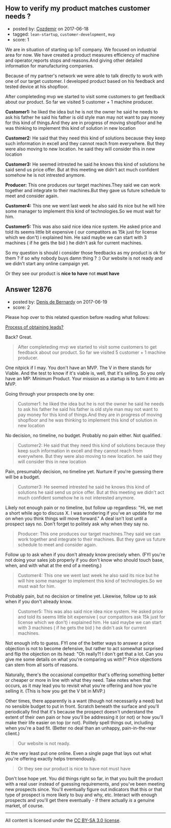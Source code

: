 ## How to verify my product matches customer needs ?

- posted by: [Cozdemir](https://stackexchange.com/users/6946337/cozdemir) on 2017-06-18
- tagged: `lean-startup`, `customer-development`, `mvp`
- score: 1

<p>We are in situation of starting up IoT company. We focused on industrial area for now. We have created a product measures efficiency of machine and operator,reports stops and reasons.And giving other detailed information for manufacturing companies.</p>

<p>Because of my partner's network we were able to talk directly to work with one of our target customer. I developed product based on his feedback and tested device at his shopfloor.</p>

<p>After completeding mvp we started to visit some customers to get feedback about our product. So far we visited 5 customer + 1 machine producer.</p>

<p><strong>Customer1:</strong> he liked the idea but he is not the owner he said he needs to ask his father he said his father is old style man may not want to pay money for this kind of things.And they are in progress of moving shopfloor and he was thinking to implement this kind of solution in new location </p>

<p><strong>Customer2:</strong> He said that they need this kind of solutions because they keep such information in excell and they cannot reach from everywhere. But they were also moving to new location. he said they will consider this in new location</p>

<p><strong>Customer3:</strong> He seemed intrested he said he knows this kind of solutions he said send us price offer. But at this meeting we didn't act much confident somehow he is not intrested anymore.</p>

<p><strong>Producer:</strong> This one produces our target machines.They said we can work together and integrate to their machines.But they gave us future schedule to meet and consider again.</p>

<p><strong>Customer4:</strong> This one we went last week he also said its nice but he will hire some manager to implement this kind of technologies.So we must wait for him.</p>

<p><strong>Customer5:</strong> This was also said nice idea nice system. He asked price and told its seems little bit expensive ( our compatitors as 15k just for license which we don't) i explained him. He said maybe we can start with 3 machines ( if he gets the bid ) he didn't ask for current machines.</p>

<p>So my question is should i consider those feedbacks as my product is ok for them ? if so why nobody buys damn thing ? :) Our website is not ready and we didn't start any online campaign yet.</p>

<p>Or they see our product is <strong>nice to have</strong> not <strong>must have</strong></p>



## Answer 12876

- posted by: [Denis de Bernardy](https://stackexchange.com/users/182468/denis-de-bernardy) on 2017-06-19
- score: 2

<p>Please hop over to this related question before reading what follows:</p>

<p><a href="https://startups.stackexchange.com/questions/12516/process-of-obtaining-leads/12539#12539">Process of obtaining leads?</a></p>

<p>Back? Great.</p>

<blockquote>
  <p>After completeding mvp we started to visit some customers to get feedback about our product. So far we visited 5 customer + 1 machine producer.</p>
</blockquote>

<p>One nitpick if I may. You don't have an MVP. The V in there stands for Viable. And the test to know if it's viable is, well, that it's selling. So you only have an MP: Minimum Product. Your mission as a startup is to turn it into an MVP.</p>

<p>Going through your prospects one by one:</p>

<blockquote>
  <p>Customer1: he liked the idea but he is not the owner he said he needs to ask his father he said his father is old style man may not want to pay money for this kind of things.And they are in progress of moving shopfloor and he was thinking to implement this kind of solution in new location</p>
</blockquote>

<p>No decision, no timeline, no budget. Probably no pain either. Not qualified.</p>

<blockquote>
  <p>Customer2: He said that they need this kind of solutions because they keep such information in excell and they cannot reach from everywhere. But they were also moving to new location. he said they will consider this in new location</p>
</blockquote>

<p>Pain, presumably decision, no timeline yet. Nurture if you're guessing there will be a budget.</p>

<blockquote>
  <p>Customer3: He seemed intrested he said he knows this kind of solutions he said send us price offer. But at this meeting we didn't act much confident somehow he is not interested anymore.</p>
</blockquote>

<p>Likely not enough pain or no timeline, but follow up regardless: "Hi, we met a short while ago to discuss X. I was wondering if you've an update for me on when you think things will move forward." A deal isn't lost until a prospect says no. Don't forget to politely ask why when they say no.</p>

<blockquote>
  <p>Producer: This one produces our target machines.They said we can work together and integrate to their machines. But they gave us future schedule to meet and consider again.</p>
</blockquote>

<p>Follow up to ask when if you don't already know precisely when. (FYI you're not doing your sales job properly if you don't know who should touch base, when, and with what at the end of a meeting.)</p>

<blockquote>
  <p>Customer4: This one we went last week he also said its nice but he will hire some manager to implement this kind of technologies.So we must wait for him.</p>
</blockquote>

<p>Probably pain, but no decision or timeline yet. Likewise, follow up to ask when if you don't already know.</p>

<blockquote>
  <p>Customer5: This was also said nice idea nice system. He asked price and told its seems little bit expensive ( our compatitors ask 15k just for license which we don't) i explained him. He said maybe we can start with 3 machines ( if he gets the bid ) he didn't ask for current machines.</p>
</blockquote>

<p>Not enough info to guess. FYI one of the better ways to answer a price objection is not to become defensive, but rather to act somewhat surprised and flip the objection on its head: "Oh really?! I don't get that a lot. Can you give me some details on what you're comparing us with?" Price objections can stem from all sorts of reasons.</p>

<p>Naturally, there's the occasional competitor that's offering something better or cheaper or more in line with what they need. Take notes when that occurs, as it may lead you to revisit what you're offering and how you're selling it. (This is how you get the V bit in MVP.)</p>

<p>Other times, there apparently is a want (though not necessarily a need) but no sensible budget to put in front. Scratch beneath the surface and you'll periodically find that it's because the prospect doesn't understand the extent of their own pain or how you'll be addressing it (or not) or how you'll make their life easier on top (or not). Politely spell things out, including when you're a bad fit. (Better no deal than an unhappy, pain-in-the-rear client.)</p>

<blockquote>
  <p>Our website is not ready.</p>
</blockquote>

<p>At the very least put one online. Even a single page that lays out what you're offering exactly helps tremendously.</p>

<blockquote>
  <p>Or they see our product is nice to have not must have</p>
</blockquote>

<p>Don't lose hope yet. You did things right so far, in that you built the product with a real user instead of guessing requirements, and you've been meeting new prospects since. You'll eventually figure out indicators that this or that type of prospect is more likely to buy and why, etc. Interact with enough prospects and you'll get there eventually - if there actually <em>is</em> a genuine market, of course.</p>




---

All content is licensed under the [CC BY-SA 3.0 license](https://creativecommons.org/licenses/by-sa/3.0/).
